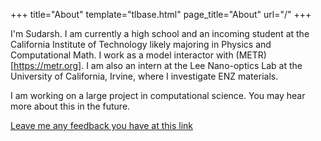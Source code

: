 +++
title="About"
template="tlbase.html"
page_title="About"
url="/"
+++

I'm Sudarsh. I am currently a high school and an incoming student at the California Institute of Technology likely majoring in Physics and Computational Math. I work as a model interactor with (METR)[https://metr.org]. I am also an intern at the Lee Nano-optics Lab at the University of California, Irvine, where I investigate ENZ materials. 

I am working on a large project in computational science. You may hear more about this in the future. 

[Leave me any feedback you have at this link](https://www.admonymous.co/sudarshk)
